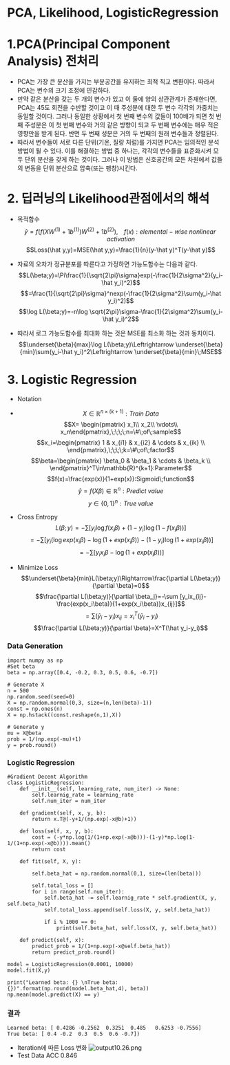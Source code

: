 PCA, Likelihood, LogisticRegression
=================

# 1.PCA(Principal Component Analysis) 전처리
- PCA는 가장 큰 분산을 가지는 부분공간을 유지하는 최적 직교 변환이다. 따라서 PCA는 변수의 크기 조정에 민감하다. 
- 만약 같은 분산을 갖는 두 개의 변수가 있고 이 둘에 양의 상관관계가 존재한다면, PCA는 45도 회전을 수반할 것이고 이 때 주성분에 대한 두 변수 각각의 가중치는 동일할 것이다. 그러나 동일한 상황에서 첫 번째 변수의 값들이 100배가 되면 첫 번째 주성분은 이 첫 번째 변수와 거의 같은 방향이 되고 두 번째 변수에는 매우 적은 영향만을 받게 된다. 반면 두 번째 성분은 거의 두 번째의 원래 변수들과 정렬된다. 
- 따라서 변수들이 서로 다른 단위(기온, 질량 처럼)를 가지면 PCA는 임의적인 분석방법이 될 수 있다. 이를 해결하는 방법 중 하나는, 각각의 변수들을 표준화시켜 모두 단위 분산을 갖게 하는 것이다. 그러나 이 방법은 신호공간의 모든 차원에서 값들의 변동을 단위 분산으로 압축(또는 팽창)시킨다.

# 2. 딥러닝의 Likelihood관점에서의 해석
- 목적함수
$$\hat y=f(f(XW^{(1)} + 1b^{(1)})W^{(2)}+1b^{(2)}),\;\;\;\;f(x):elemental-wise\;nonlinear\;activation$$
$$Loss(\hat y,y)=MSE(\hat y,y)=\frac{1}{n}(y-\hat y)^T(y-\hat y)$$

- 자료의 오차가 정규분포를 따른다고 가정하면 가능도함수는 다음과 같다.
$$L(\beta;y)=\Pi\frac{1}{\sqrt{2\pi}\sigma}exp(-\frac{1}{2\sigma^2}(y_i-\hat y_i)^2)$$
$$=\frac{1}{\sqrt{2\pi}\sigma}^nexp(-\frac{1}{2\sigma^2}\sum(y_i-\hat y_i)^2)$$
$$\log L(\beta;y)=-n\log \sqrt{2\pi}\sigma-\frac{1}{2\sigma^2}\sum(y_i-\hat y_i)^2$$

- 따라서 로그 가능도함수를 최대화 하는 것은 MSE를 최소화 하는 것과 동치이다.
$$\underset{\beta}{max}\log L(\beta;y)\Leftrightarrow \underset{\beta}{min}\sum(y_i-\hat y_i)^2\Leftrightarrow \underset{\beta}{min}\;MSE$$


# 3. Logistic Regression
- Notation
- $$X\in \mathbb{R}^{n\times (k+1)}:Train\;Data$$
$$X= \begin{pmatrix}
 x_1\\
 x_2\\
 \vdots\\
x_n\end{pmatrix},\;\;\;\;n=\#\;of\;sample$$
$$x_i=\begin{pmatrix}
1 & x_{i1} & x_{i2} & \cdots & x_{ik} \\
\end{pmatrix},\;\;\;\;k=\#\;of\;factor$$
$$\beta=\begin{pmatrix}
\beta_0 & \beta_1 & \cdots & \beta_k \\
\end{pmatrix}^T\in\mathbb{R}^{k+1}:Parameter$$
$$f(x)=\frac{exp(x)}{1+exp(x)}:Sigmoid\;function$$
$$\hat y=f(X\beta)\in \mathbb{R}^{n}:Predict\;value$$
$$y\in \{0,1\}^n:True\;value$$

- Cross Entropy
$$L(\beta;y)=-\sum [y_i\log f(x_i\beta)+(1-y_i)\log (1-f(x_i\beta))]$$
$$=-\sum [y_i(\log exp(x_i\beta)-\log (1+exp(x_i\beta))-(1-y_i)\log (1+exp(x_i\beta))]$$
$$=-\sum [y_ix_i\beta-\log(1+exp(x_i\beta))]$$

- Minimize Loss
$$\underset{\beta}{min}L(\beta;y)\Rightarrow\frac{\partial L(\beta;y)}{\partial \beta}=0$$
$$\frac{\partial L(\beta;y)}{\partial \beta_j}=-\sum [y_ix_{ij}-\frac{exp(x_i\beta)}{1+exp(x_i\beta)}x_{ij}]$$
$$=\sum (\hat y_i-y_i)x_{ij}=x_i^T(\hat y_i-y_i)$$
$$\frac{\partial L(\beta;y)}{\partial \beta}=X^T(\hat y_i-y_i)$$

### Data Generation
```
import numpy as np
#Set beta
beta = np.array([0.4, -0.2, 0.3, 0.5, 0.6, -0.7])

# Generate X
n = 500
np.random.seed(seed=0)
X = np.random.normal(0,3, size=(n,len(beta)-1))
const = np.ones(n)
X = np.hstack((const.reshape(n,1),X))

# Generate y
mu = X@beta
prob = 1/(np.exp(-mu)+1)
y = prob.round()
```
### Logistic Regression
```
#Gradient Decent Algorithm
class LogisticRegression:
    def __init__(self, learning_rate, num_iter) -> None:
        self.learnig_rate = learning_rate
        self.num_iter = num_iter

    def gradient(self, x, y, b):
        return x.T@(-y+1/(np.exp(-x@b)+1))

    def loss(self, x, y, b):
        cost = (-y*np.log(1/(1+np.exp(-x@b)))-(1-y)*np.log(1-1/(1+np.exp(-x@b)))).mean()
        return cost 
    
    def fit(self, X, y):
        
        self.beta_hat = np.random.normal(0,1, size=(len(beta)))
        
        self.total_loss = []
        for i in range(self.num_iter):
            self.beta_hat -= self.learnig_rate * self.gradient(X, y, self.beta_hat)
            self.total_loss.append(self.loss(X, y, self.beta_hat))
            
            if i % 1000 == 0:
                print(self.beta_hat, self.loss(X, y, self.beta_hat))
        
    def predict(self, x):
        predict_prob = 1/(1+np.exp(-x@self.beta_hat))
        return predict_prob.round()
        
model = LogisticRegression(0.0001, 10000)
model.fit(X,y)

print("Learned beta: {} \nTrue beta: {})".format(np.round(model.beta_hat,4), beta))
np.mean(model.predict(X) == y)
```
### 결과
```
Learned beta: [ 0.4286 -0.2562  0.3251  0.485   0.6253 -0.7556] 
True beta: [ 0.4 -0.2  0.3  0.5  0.6 -0.7])
```
- Iteration에 따른 Loss 변화
![output10.26.png](https://www.dropbox.com/scl/fi/vtn5hl9c4d1m8nhmn34ra/output10.26.png?rlkey=wh2qhkivadol656g9nbcw2fdm&dl=0&raw=1)
- Test Data ACC
0.846